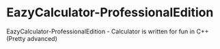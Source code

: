 # EazyCalculator-ProfessionalEdition
EazyCalculator-ProfessionalEdition - Calculator is written for fun in C++ (Pretty advanced)
